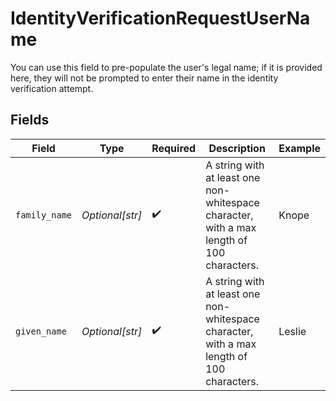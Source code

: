 # IdentityVerificationRequestUserName

You can use this field to pre-populate the user's legal name; if it is provided here, they will not be prompted to enter their name in the identity verification attempt.


## Fields

| Field                                                                                     | Type                                                                                      | Required                                                                                  | Description                                                                               | Example                                                                                   |
| ----------------------------------------------------------------------------------------- | ----------------------------------------------------------------------------------------- | ----------------------------------------------------------------------------------------- | ----------------------------------------------------------------------------------------- | ----------------------------------------------------------------------------------------- |
| `family_name`                                                                             | *Optional[str]*                                                                           | :heavy_check_mark:                                                                        | A string with at least one non-whitespace character, with a max length of 100 characters. | Knope                                                                                     |
| `given_name`                                                                              | *Optional[str]*                                                                           | :heavy_check_mark:                                                                        | A string with at least one non-whitespace character, with a max length of 100 characters. | Leslie                                                                                    |